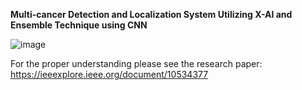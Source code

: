 **Multi-cancer Detection and Localization System Utilizing X-AI and Ensemble Technique using CNN**

![image](https://github.com/user-attachments/assets/45c2dd49-e54a-4a65-a6c1-8c20ee1e1756)


For the proper understanding please see the research paper: https://ieeexplore.ieee.org/document/10534377

